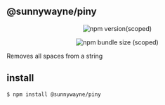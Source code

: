 ## @sunnywayne/piny
<p align="center">
  <img src="https://img.shields.io/npm/v/%40sunnywayne/piny" alt="npm version(scoped)">
</p>



<p align="center">
  <img src="https://img.shields.io/bundlephobia/min/%40sunnywayne/piny" alt="npm bundle size (scoped)">
</p>

Removes all spaces from a string

## install

```
$ npm install @sunnywayne/piny
```